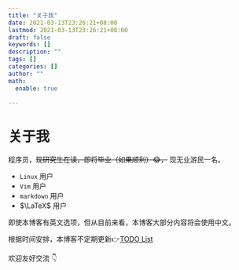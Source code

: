 ```yaml
---
title: "关于我"
date: 2021-03-13T23:26:21+08:00
lastmod: 2021-03-13T23:26:21+08:00
draft: false
keywords: []
description: ""
tags: []
categories: []
author: ""
math:
  enable: true

---
```


<!--more-->

# 关于我

程序员，~~现研究生在读，即将毕业（如果顺利）:joy:，~~ 现无业游民一名。

- `Linux` 用户
- `Vim` 用户
- `markdown` 用户
- $\LaTeX$ 用户

即使本博客有英文选项，但从目前来看，本博客大部分内容将会使用中文。

根据时间安排，本博客不定期更新:point_right:[TODO List](../test/todo/)

欢迎友好交流 :point_down:
